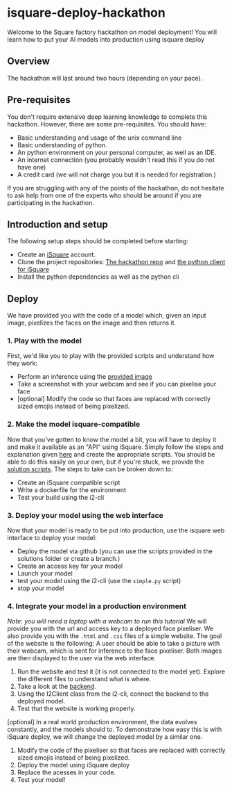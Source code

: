 # isquare-deploy-hackathon
Welcome to the Square factory hackathon on model deployment! You will learn how to put your AI models into production using isquare deploy

## Overview

The hackathon will last around two hours (depending on your pace). 

## Pre-requisites
You don't require extensive deep learning knowledge to complete this hackathon. However, there are some pre-requisites. You should have:
- Basic understanding and usage of the unix command line
- Basic understanding of python.
- An python environment on your personal computer, as well as an IDE.
- An internet connection (you probably wouldn't read this if you do not have one)
- A credit card (we will not charge you but it is needed for registration.)

If you are struggling with any of the points of the hackathon, do not hesitate to ask help from one of the experts who should be around if you are participating in the hackathon.

## Introduction and setup 
The following setup steps should be completed before starting:
- Create an [iSquare](app.isquare.ai) account. 
- Clone the project repositories: [The hackathon repo](https://github.com/SquareFactory/isquare-deploy-hackathon) and [the python client for iSquare](https://github.com/SquareFactory/i2-cli)
- Install the python dependencies as well as the python cli

## Deploy
We have provided you with the code of a model which, given an input image, pixelizes the faces on the image and then returns it.

### 1. Play with the model
First, we'd like you to play with the provided scripts and understand how they work:
- Perform an inference using the [provided image](face-pixeliser/imgs/example_01.jpg)
- Take a screenshot with your webcam and see if you can pixelise your face
- [optional] Modify the code so that faces are replaced with correctly sized emojis instead of being pixelized.

### 2. Make the model isquare-compatible
Now that you've gotten to know the model a bit, you will have to deploy it and make it available as an "API" using iSquare. Simply follow the steps and explanation given [here](https://docs.isquare.ai/deploy/deploy_with_isquare/1intro) and create the appropriate scripts. You should be able to do this easily on your own, but if you're stuck, we provide the [solution scripts](face-pixeliser/solution). The steps to take can be broken down to:

- Create an iSquare compatible script
- Write a dockerfile for the environment
- Test your build using the i2-cli

### 3. Deploy your model using the web interface
Now that your model is ready to be put into production, use the isquare web interface to deploy your model:
- Deploy the model via github (you can use the scripts provided in the solutions folder or create a branch.)
- Create an access key for your model
- Launch your model
- test your model using the i2-cli (use the `simple.py` script)
- stop your model


### 4. Integrate your model in a production environment
*Note: you will need a laptop with a webcam to run this tutorial*
We will provide you with the url and access key to a deployed face pixeliser. We also provide you with the `.html` and `.css` files of a simple website. The goal of the website is the following:
A user should be able to take a picture with their webcam, which is sent for inference to the face pixeliser. Both images are then displayed to the user via the web interface.

1. Run the website and test it (it is not connected to the model yet). Explore the different files to understand what is where.
2. Take a look at the [backend](webapp/app.py). 
3. Using the I2Client class from the i2-cli, connect the backend to the deployed model.
4. Test that the website is working properly.

[optional] In a real world production environment, the data evolves constantly, and the models should to. To demonstrate how easy this is with iSquare deploy, we will change the deployed model by a similar one.
1. Modify the code of the pixeliser so that faces are replaced with correctly sized emojis instead of being pixelized.
2. Deploy the model using iSquare deploy
3. Replace the acesses in your code.
4. Test your model!

